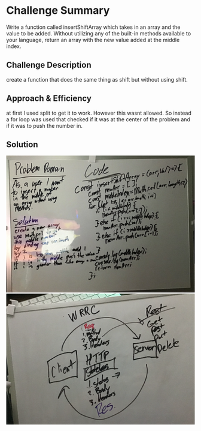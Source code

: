 # Challenge Summary

Write a function called insertShiftArray which takes in an array and the value to be added. Without utilizing any of the built-in methods available to your language, return an array with the new value added at the middle index.

## Challenge Description

create a function that does the same thing as shift but without using shift.

## Approach & Efficiency

at first I used split to get it to work. However this wasnt allowed. So instead a for loop was used that checked if it was at the center of the problem and if it was to push the number in.

## Solution

![arrayShift](arrayShift.jpeg)
![WRRC](wrrc.png)
